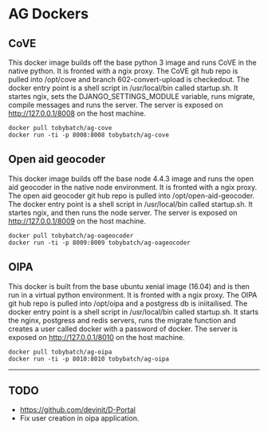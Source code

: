 # AG Dockers

## CoVE

This docker image builds off the base python 3 image and runs CoVE in the native python.  It is fronted with a ngix proxy.  The CoVE git hub repo is pulled into /opt/cove and branch 602-convert-upload is checkedout.  The docker entry point is a shell script in /usr/local/bin called startup.sh.  It startes ngix, sets the DJANGO_SETTINGS_MODULE variable, runs migrate, compile messages and runs the server.  The server is exposed on http://127.0.0.1/8008 on the host machine.

    docker pull tobybatch/ag-cove
    docker run -ti -p 8008:8008 tobybatch/ag-cove

## Open aid geocoder

This docker image builds off the base node 4.4.3 image and runs the open aid geocoder in the native node environment.  It is fronted with a ngix proxy.  The open aid geocoder git hub repo is pulled into /opt/open-aid-geocoder.  The docker entry point is a shell script in /usr/local/bin called startup.sh.  It startes ngix, and then runs the node server.  The server is exposed on http://127.0.0.1/8009 on the host machine.

    docker pull tobybatch/ag-oageocoder
    docker run -ti -p 8009:8009 tobybatch/ag-oageocoder

## OIPA

This docker is built from the base ubuntu xenial image (16.04) and is then run in a virtual python environment.  It is fronted with a ngix proxy.  The OIPA git hub repo is pulled into /opt/oipa and a postgress db is iniitailised.  The docker entry point is a shell script in /usr/local/bin called startup.sh.  It starts the nginx, postgress and redis servers, runs the migrate function and creates a user called docker with a password of docker.  The server is exposed on http://127.0.0.1/8010 on the host machine.

    docker pull tobybatch/ag-oipa
    docker run -ti -p 8010:8010 tobybatch/ag-oipa

--------------------

## TODO

 * https://github.com/devinit/D-Portal
 * Fix user creation in oipa application.
